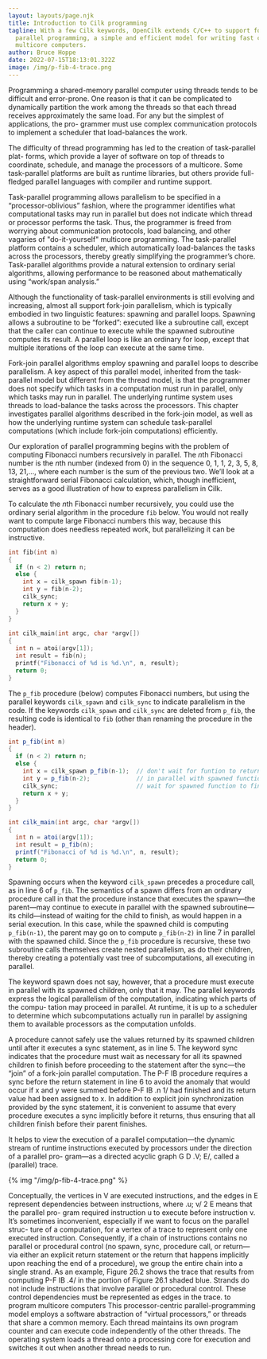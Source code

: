 ```yaml
---
layout: layouts/page.njk
title: Introduction to Cilk programming
tagline: With a few Cilk keywords, OpenCilk extends C/C++ to support fork-join
  parallel programming, a simple and efficient model for writing fast code for
  multicore computers.
author: Bruce Hoppe
date: 2022-07-15T18:13:01.322Z
image: /img/p-fib-4-trace.png
---
```

Programming a shared-memory parallel computer using threads
tends to be difficult and error-prone. One reason is that it can be complicated
to dynamically partition the work among the threads so that each thread receives
approximately the same load. For any but the simplest of applications, the pro-
grammer must use complex communication protocols to implement a scheduler
that load-balances the work.

The difficulty of thread programming has led to the creation of task-parallel plat-
forms, which provide a layer of software on top of threads to coordinate, schedule,
and manage the processors of a multicore. Some task-parallel platforms are built as
runtime libraries, but others provide full-fledged parallel languages with compiler
and runtime support.

Task-parallel programming allows parallelism to be specified in a “processor-oblivious” fashion, where the programmer identifies what computational tasks may
run in parallel but does not indicate which thread or processor performs the task.
Thus, the programmer is freed from worrying about communication protocols, load
balancing, and other vagaries of "do-it-yourself" multicore programming. The task-parallel platform
contains a scheduler, which automatically load-balances the tasks across the processors, thereby greatly simplifying the programmer’s chore. Task-parallel algorithms provide a natural extension to ordinary serial algorithms, allowing performance to be reasoned about mathematically using “work/span analysis.”

Although the functionality of task-parallel environments is still evolving and increasing, almost all support fork-join parallelism, which is typically embodied
in two linguistic features: spawning and parallel loops. Spawning allows a subroutine to be “forked”: executed like a subroutine call, except that the caller can
continue to execute while the spawned subroutine computes its result. A parallel
loop is like an ordinary for loop, except that multiple iterations of the loop can
execute at the same time.

Fork-join parallel algorithms employ spawning and parallel loops to describe
parallelism. A key aspect of this parallel model, inherited from the task-parallel
model but different from the thread model, is that the programmer does not specify
which tasks in a computation must run in parallel, only which tasks may run in
parallel. The underlying runtime system uses threads to load-balance the tasks
across the processors. This chapter investigates parallel algorithms described in
the fork-join model, as well as how the underlying runtime system can schedule
task-parallel computations (which include fork-join computations) efficiently.

Our exploration of parallel programming begins with the problem of computing
Fibonacci numbers recursively in parallel. 
The $n$th Fibonacci number is the $n$th number (indexed from 0) in the sequence 0, 1, 1, 2, 3, 5, 8, 13, 21,…, where each number is the sum of the previous two. 
We’ll look at a straightforward serial
Fibonacci calculation, which, though inefficient, serves as a good illustration of
how to express parallelism in Cilk.

To calculate the $n$th Fibonacci number recursively, you could use the ordinary serial algorithm in the procedure `fib` below. You would not really want to compute large Fibonacci numbers this way, because this computation does needless
repeated work, but parallelizing it can be instructive.

```c
int fib(int n)
{
  if (n < 2) return n;
  else {
    int x = cilk_spawn fib(n-1);
    int y = fib(n-2);
    cilk_sync;
    return x + y;
  }
}
	  	 
int cilk_main(int argc, char *argv[])
{
  int n = atoi(argv[1]);
  int result = fib(n);
  printf("Fibonacci of %d is %d.\n", n, result);
  return 0;
}
```

The `p_fib` procedure (below) computes Fibonacci numbers, but using the
parallel keywords `cilk_spawn` and `cilk_sync` to indicate parallelism in the code.
If the keywords `cilk_spawn` and `cilk_sync` are deleted from `p_fib`, the resulting code is identical to `fib` (other than renaming the procedure in the header).

```c#
int p_fib(int n)
{
  if (n < 2) return n;
  else {
    int x = cilk_spawn p_fib(n-1);  // don't wait for funtion to return
    int y = p_fib(n-2);             // in parallel with spawned function
    cilk_sync;                      // wait for spawned function to finish
    return x + y;
  }
}

int cilk_main(int argc, char *argv[])
{
  int n = atoi(argv[1]);
  int result = p_fib(n);
  printf("Fibonacci of %d is %d.\n", n, result);
  return 0;
}
```

Spawning occurs when the keyword `cilk_spawn` precedes a procedure call, as in line 6
of `p_fib`. The semantics of a spawn differs from an ordinary procedure call in
that the procedure instance that executes the spawn—the parent—may continue
to execute in parallel with the spawned subroutine—its child—instead of waiting
for the child to finish, as would happen in a serial execution. In this case, while
the spawned child is computing `p_fib(n-1)`, the parent may go on to compute
`p_fib(n-2)` in line 7 in parallel with the spawned child. 
Since the `p_fib` procedure
is recursive, these two subroutine calls themselves create nested parallelism, as
do their children, thereby creating a potentially vast tree of subcomputations, all
executing in parallel.

The keyword spawn does not say, however, that a procedure must execute in
parallel with its spawned children, only that it may. The parallel keywords express
the logical parallelism of the computation, indicating which parts of the compu-
tation may proceed in parallel. At runtime, it is up to a scheduler to determine
which subcomputations actually run in parallel by assigning them to available 
processors as the computation unfolds. 

A procedure cannot safely use the values returned by its spawned children until after it executes a sync statement, as in line 5. The keyword sync indicates
that the procedure must wait as necessary for all its spawned children to finish 
before proceeding to the statement after the sync—the “join” of a fork-join parallel
computation. The P-F IB procedure requires a sync before the return statement
in line 6 to avoid the anomaly that would occur if x and y were summed before
P-F IB .n 1/ had finished and its return value had been assigned to x. In addition
to explicit join synchronization provided by the sync statement, it is convenient
to assume that every procedure executes a sync implicitly before it returns, thus
ensuring that all children finish before their parent finishes.

It helps to view the execution of a parallel computation—the dynamic stream of
runtime instructions executed by processors under the direction of a parallel pro-
gram—as a directed acyclic graph G D .V; E/, called a (parallel) trace.

{% img "/img/p-fib-4-trace.png" %}

Conceptually, the vertices in V are executed instructions, and the edges in E represent
dependencies between instructions, where .u; v/ 2 E means that the parallel pro-
gram required instruction u to execute before instruction v.
It’s sometimes inconvenient, especially if we want to focus on the parallel struc-
ture of a computation, for a vertex of a trace to represent only one executed instruction. Consequently, if a chain of instructions contains no parallel or procedural control (no spawn, sync, procedure call, or return—via either an explicit return statement or the return that happens implicitly upon reaching the end of a procedure), we group the entire chain into a single strand. As an example, Figure 26.2
shows the trace that results from computing P-F IB .4/ in the portion of Figure 26.1
shaded blue. Strands do not include instructions that involve parallel or procedural
control. These control dependencies must be represented as edges in the trace.
 to program multicore computers  This processor-centric parallel-programming model employs a software abstraction of “virtual
processors,” or threads that share a common memory. Each thread maintains its
own program counter and can execute code independently of the other threads. The
operating system loads a thread onto a processing core for execution and switches
it out when another thread needs to run.